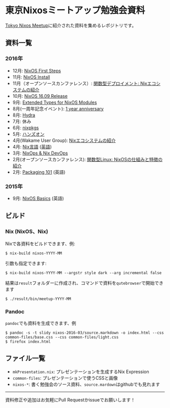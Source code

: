 # 東京Nixosミートアップ勉強会資料

[Tokyo Nixos Meetup](http://www.meetup.com/ja-JP/Tokyo-NixOS-Meetup/)に紹介された資料を集めるレポジトリです。


## 資料一覧

### 2016年

- 12月: [NixOS First Steps](nixos-2016-12/source.markdown)
- 11月: [NixOS Install](nixos-2016-11/source.markdown)
- 11月（オープンソースカンファレンス）: [関数型デプロイメント: Nixエコシステムの紹介](nixos-2016-11-osc/source.markdown)
- 10月: [NixOS 16.09 Release](nixos-2016-10-release/source.markdown)
- 9月: [Extended Types for NixOS Modules](nixos-2016-09/source.markdown)
- 8月(一周年記念イベント): [1 year anniversary](nixos-2016-08-1-year/source.markdown)
- 8月: [Hydra](nixos-2016-08/source.markdown)
- 7月: 休み
- 6月: [nixpkgs](nixos-2016-06/source.markdown)
- 5月: [ハンズオン](nixos-2016-05/source.markdown)
- 4月(Wakame User Group): [Nixエコシステムの紹介](nixos-2016-04-wug/source.markdown)
- 4月: [Nix言語](nixos-2016-04/source.markdown) ([英語](nixos-2016-04/source.en.markdown))
- 3月: [NixOps & Nix DevOps](nixos-2016-03/source.markdown)
- 2月(オープンソースカンファレンス): [関数型Linux: NixOSの仕組みと特徴の紹介](nixos-2016-02-osc/source.markdown)
- 2月: [Packaging 101](nixos-2016-02/source.markdown) (英語)


### 2015年

- 9月: [NixOS Basics](nixos-2015-09/source.markdown) (英語)


## ビルド

### Nix (NixOS、Nix)

Nixで各資料をビルドできます、例:

```
$ nix-build nixos-YYYY-MM
```

引数も指定できます:

```
$ nix-build nixos-YYYY-MM --argstr style dark --arg incremental false
```

結果は`result`フォルダーに作成され、コマンドで資料を`qutebrowser`で開始できます

```
$ ./result/bin/meetup-YYYY-MM
```

### Pandoc

`pandoc`でも資料を生成できます、例

```
$ pandoc -s -t slidy nixos-2016-03/source.markdown -o index.html --css common-files/base.css --css common-files/light.css
$ firefox index.html
```


## ファイル一覧

- `mkPresentation.nix`: プレゼンテーションを生成するNix Expression
- `common-files`: プレゼンテーションで使うCSSと画像
- `nixos-*`: 書く勉強会のソース資料、`source.mardown`はgithubでも見れます


---

資料修正や追加はお気軽にPull Requestかissueでお願いします！
